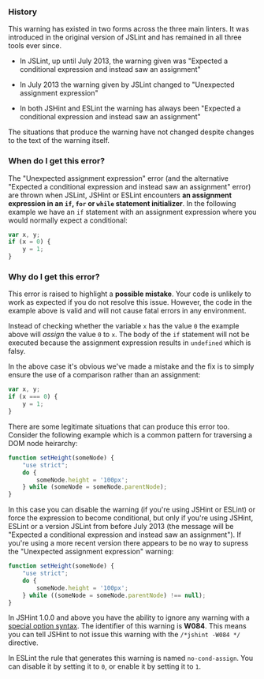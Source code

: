 <!---
{
    "titles": [
        "Unexpected assignment expression",
        "Expected a conditional expression and instead saw an assignment",
        "W084"
    ],
    "slugs": [
        "unexpected-assignment-expression",
        "expected-a-conditional-expression",
        "w084"
    ],
    "linters": [
        "jslint",
        "jshint",
        "eslint"
    ],
    "author": "jklein"
}
-->

### History

This warning has existed in two forms across the three main linters. It was
introduced in the original version of JSLint and has remained in all three tools
ever since.

 - In JSLint, up until July 2013, the warning given was "Expected a conditional
   expression and instead saw an assignment"

 - In July 2013 the warning given by JSLint changed to "Unexpected assignment
   expression"

 - In both JSHint and ESLint the warning has always been "Expected a conditional
   expression and instead saw an assignment"

The situations that produce the warning have not changed despite changes to the
text of the warning itself.

### When do I get this error?

The "Unexpected assignment expression" error (and the alternative "Expected a
conditional expression and instead saw an assignment" error) are thrown when
JSLint, JSHint or ESLint encounters **an assignment expression in an `if`, `for`
or `while` statement initializer**. In the following example we have an `if`
statement with an assignment expression where you would normally expect a
conditional:

<!---
{
    "linter": "jslint"
}
-->
```javascript
var x, y;
if (x = 0) {
    y = 1;
}
```

### Why do I get this error?

This error is raised to highlight a **possible mistake**. Your code is unlikely
to work as expected if you do not resolve this issue. However, the code in the
example above is valid and will not cause fatal errors in any environment.

Instead of checking whether the variable `x` has the value `0` the example above
will *assign* the value `0` to `x`. The body of the `if` statement will not be
executed because the assignment expression results in `undefined` which is
falsy.

In the above case it's obvious we've made a mistake and the fix is to simply
ensure the use of a comparison rather than an assignment:

<!---
{
    "linter": "jslint"
}
-->
```javascript
var x, y;
if (x === 0) {
    y = 1;
}
```

There are some legitimate situations that can produce this error too. Consider
the following example which is a common pattern for traversing a DOM node
heirarchy:

<!---
{
    "linter": "jshint"
}
-->
```javascript
function setHeight(someNode) {
    "use strict";
    do {
        someNode.height = '100px';
    } while (someNode = someNode.parentNode);
}
```

In this case you can disable the warning (if you're using JSHint or ESLint) or
force the expression to become conditional, but only if you're using JSHint,
ESLint or a version JSLint from before July 2013 (the message will be "Expected
a conditional expression and instead saw an assignment"). If you're using a more
recent version there appears to be no way to supress the "Unexpected assignment
expression" warning:

<!---
{
    "linter": "jshint",
    "version": "2013-05-31"
}
-->
```javascript
function setHeight(someNode) {
    "use strict";
    do {
        someNode.height = '100px';
    } while ((someNode = someNode.parentNode) !== null);
}
```

In JSHint 1.0.0 and above you have the ability to ignore any warning with a
[special option syntax][jshintopts]. The identifier of this warning is **W084**.
This means you can tell JSHint to not issue this warning with the `/*jshint
-W084 */` directive.

In ESLint the rule that generates this warning is named `no-cond-assign`. You
can disable it by setting it to `0`, or enable it by setting it to `1`.

[jshintopts]: http://jshint.com/docs/#options
